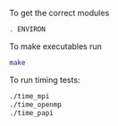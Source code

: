 To get the correct modules
```bash
. ENVIRON

```

To make executables run
```bash
make
```

To run timing tests:
```bash
./time_mpi
./time_openmp
./time_papi
```
